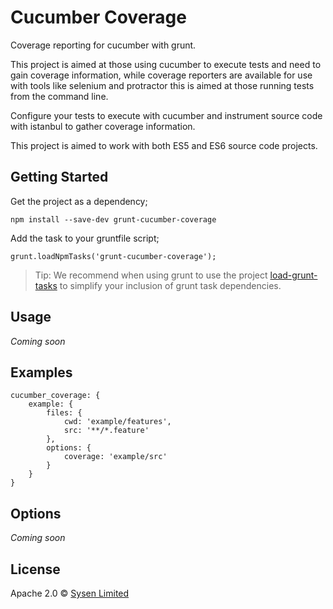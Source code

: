 # Cucumber Coverage

Coverage reporting for cucumber with grunt.

This project is aimed at those using cucumber to execute tests and need to gain coverage information,
while coverage reporters are available for use with tools like selenium and protractor this is aimed at those running tests from the command line.

Configure your tests to execute with cucumber and instrument source code with istanbul to gather coverage information.

This project is aimed to work with both ES5 and ES6 source code projects.

## Getting Started

Get the project as a dependency;

```
npm install --save-dev grunt-cucumber-coverage
```

Add the task to your gruntfile script;

```
grunt.loadNpmTasks('grunt-cucumber-coverage');
```

> Tip: We recommend when using grunt to use the project [load-grunt-tasks](https://www.github.com/sindresorhus/load-grunt-tasks) to simplify your inclusion of grunt task dependencies.

## Usage

*Coming soon*

## Examples

```
cucumber_coverage: {
    example: {
        files: {
            cwd: 'example/features',
            src: '**/*.feature'
        },
        options: {
            coverage: 'example/src'
        }
    }
}
```

## Options

*Coming soon*

## License

Apache 2.0 © [Sysen Limited](http://www.sysen.co.uk)
